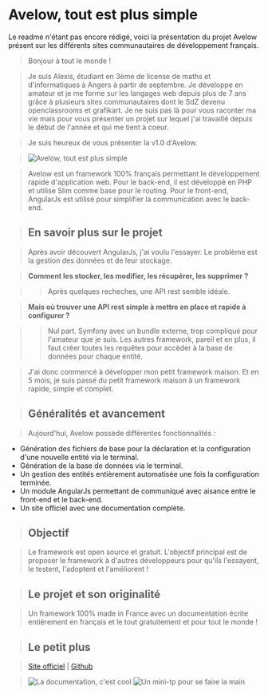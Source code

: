 # Avelow, tout est plus simple

Le readme n'étant pas encore rédigé, voici la présentation du projet Avelow présent sur les différents sites communautaires de développement français.

> Bonjour à tout le monde !

> Je suis Alexis, étudiant en 3ème de license de maths et d'informatiques à Angers à partir de septembre. Je développe en amateur et je me forme sur les langages web depuis plus de 7 ans grâce à plusieurs sites communautaires dont le SdZ devenu openclassrooms et grafikart. Je ne suis pas là pour vous raconter ma vie mais pour vous présenter un projet sur lequel j'ai travaillé depuis le début de l'année et qui me tient à coeur.

> Je suis heureux de vous présenter la v1.0 d'Avelow.

> ![Avelow, tout est plus simple](http://www.avelow.fr/assets/img/header-orange.png "Avelow, tout est plus simple")


>Avelow est un framework 100% français permettant le développement rapide d'application web. Pour le back-end, il est développé en PHP et utilise Slim comme base pour le routing. Pour le front-end, AngularJs est utilisé pour simplifier la communication avec le back-end.

> ## En savoir plus sur le projet

> Après avoir découvert AngularJs, j'ai voulu l'essayer. Le problème est la gestion des données et de leur stockage.

> **Comment les stocker, les modifier, les récupérer, les supprimer ?**

> > Après quelques recheches, une API rest semble idéale.

> **Mais où trouver une API rest simple à mettre en place et rapide à configurer ?**

> > Nul part. Symfony avec un bundle externe, trop compliqué pour l'amateur que je suis. Les autres framework, pareil et en plus, il faut créer toutes les requêtes pour accèder à la base de données pour chaque entité.

> J'ai donc commencé à développer mon petit framework maison. Et en 5 mois, je suis passé du petit framework maison à un framework rapide, simple et complet.

> ## Généralités et avancement

> Aujourd'hui, Avelow possède différentes fonctionnalités :
- Génération des fichiers de base pour la déclaration et la configuration d'une nouvelle entité via le terminal.
- Génération de la base de données via le terminal.
- Un gestion des entités entièrement automatisée une fois la configuration terminée.
- Un module AngularJs permettant de communiqué avec aisance entre le front-end et le back-end.
- Un site officiel avec une documentation complète.

> ## Objectif

> Le framework est open source et gratuit. L'objectif principal est de proposer le framework à d'autres développeurs pour qu'ils l'essayent, le testent, l'adoptent et l'améliorent !

> ## Le projet et son originalité

> Un framework 100% made in France avec un documentation écrite entièrement en français et le tout gratuitement et pour tout le monde !

> ## Le petit plus

> [Site officiel](http://www.avelow.fr) | [Github](http://www.github.com/Avelow/avelow)

> ![La documentation, c'est cool](http://www.avelow.fr/assets/img/doc-preview.png "La documentation, c'est cool")
![Un mini-tp pour se faire la main](http://www.avelow.fr/assets/img/minitp-preview.png "Un mini-tp pour se faire la main")
